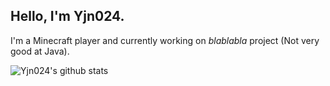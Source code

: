 ## Hello, I'm Yjn024.

I'm a Minecraft player and currently working on *blablabla* project (Not very good at Java).

![Yjn024's github stats](https://github-readme-stats.vercel.app/api?username=jieningyu&show_icons=true&title_color=e3712b&text_color=24292f&icon_color=e3712b)
